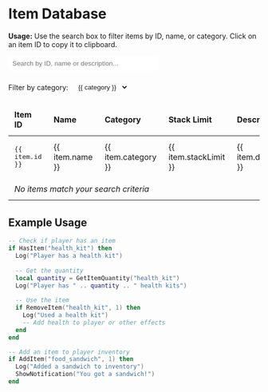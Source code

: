 # Item Database

<div class="custom-block tip">
  <p><strong>Usage:</strong> Use the search box to filter items by ID, name, or category. Click on an item ID to copy it to clipboard.</p>
</div>

<script setup>
import { ref, computed, onMounted } from 'vue'

const items = ref([
  { id: 'acid', name: 'Acid', category: 'CHEMICAL', stackLimit: 100, description: 'A corrosive substance' },
  { id: 'addy', name: 'Addy', category: 'DRUG', stackLimit: 100, description: 'Stimulant medication' },
  { id: 'airpot', name: 'Airpot', category: 'CONTAINER', stackLimit: 10, description: 'Container for liquids' },
  { id: 'antiquewalllamp', name: 'Antique Wall Lamp', category: 'FURNITURE', stackLimit: 10, description: 'Decorative wall fixture' },
  { id: 'apron', name: 'Apron', category: 'CLOTHING', stackLimit: 5, description: 'Protective garment worn while cooking' },
  { id: 'artworkbeachday', name: 'Artwork Beach Day', category: 'DECORATION', stackLimit: 5, description: 'Decorative artwork' },
  { id: 'artworklines', name: 'Artwork Lines', category: 'DECORATION', stackLimit: 5, description: 'Abstract line art' },
  { id: 'artworkmenace', name: 'Artwork Menace', category: 'DECORATION', stackLimit: 5, description: 'Intimidating artwork' },
  { id: 'artworkmillie', name: 'Artwork Millie', category: 'DECORATION', stackLimit: 5, description: 'Portrait artwork' },
  { id: 'artworkoffer', name: 'Artwork Offer', category: 'DECORATION', stackLimit: 5, description: 'Business-themed artwork' },
  { id: 'artworkrapscallion', name: 'Artwork Rapscallion', category: 'DECORATION', stackLimit: 5, description: 'Mischievous artwork' },
  { id: 'babyblue', name: 'Baby Blue', category: 'DRUG', stackLimit: 100, description: 'Distinctive blue substance' },
  { id: 'baggie', name: 'Baggie', category: 'CONTAINER', stackLimit: 100, description: 'Small plastic bag for storage' },
  { id: 'banana', name: 'Banana', category: 'FOOD', stackLimit: 20, description: 'Yellow fruit rich in potassium' },
  { id: 'baseballbat', name: 'Baseball Bat', category: 'WEAPON', stackLimit: 5, description: 'Wooden sports equipment and improvised weapon' },
  { id: 'battery', name: 'Battery', category: 'COMPONENT', stackLimit: 50, description: 'Portable power source' },
  { id: 'bed', name: 'Bed', category: 'FURNITURE', stackLimit: 5, description: 'Place to sleep' },
  { id: 'belt', name: 'Belt', category: 'CLOTHING', stackLimit: 10, description: 'Worn around waist' },
  { id: 'bigsprinkler', name: 'Big Sprinkler', category: 'TOOL', stackLimit: 10, description: 'Large irrigation device' },
  { id: 'bikercrank', name: 'Biker Crank', category: 'DRUG', stackLimit: 100, description: 'Stimulant popular with bikers' },
  { id: 'blazer', name: 'Blazer', category: 'CLOTHING', stackLimit: 10, description: 'Formal jacket' },
  { id: 'brain_enhancer', name: 'Brain Enhancer', category: 'DRUG', stackLimit: 100, description: 'Cognitive enhancement supplement' },
  { id: 'brick', name: 'Brick', category: 'BUILDING', stackLimit: 100, description: 'Construction material' },
  { id: 'brickpress', name: 'Brick Press', category: 'TOOL', stackLimit: 5, description: 'Creates bricks from raw materials' },
  { id: 'brutdugloop', name: 'Brut Dug Loop', category: 'MISC', stackLimit: 50, description: 'Unknown purpose' },
  { id: 'buckethat', name: 'Bucket Hat', category: 'CLOTHING', stackLimit: 10, description: 'Casual headwear' },
  { id: 'buttonup', name: 'Button Up', category: 'CLOTHING', stackLimit: 20, description: 'Formal shirt with buttons' },
  { id: 'cap', name: 'Cap', category: 'CLOTHING', stackLimit: 20, description: 'Casual headwear with a brim' },
  { id: 'cargopants', name: 'Cargo Pants', category: 'CLOTHING', stackLimit: 20, description: 'Pants with many pockets' },
  { id: 'cash', name: 'Cash', category: 'CASH', stackLimit: 9999, description: 'In-game currency' },
  { id: 'cauldron', name: 'Cauldron', category: 'CONTAINER', stackLimit: 5, description: 'Large metal pot for cooking' },
  { id: 'cerebral_powder', name: 'Cerebral Powder', category: 'DRUG', stackLimit: 100, description: 'Powdered nootropic substance' },
  { id: 'chateaulapeepee', name: 'Chateau La Peepee', category: 'DRINK', stackLimit: 20, description: 'Fancy wine with a silly name' },
  { id: 'cheapskateboard', name: 'Cheap Skateboard', category: 'TRANSPORT', stackLimit: 5, description: 'Low-cost transportation device' },
  { id: 'chefhat', name: 'Chef Hat', category: 'CLOTHING', stackLimit: 10, description: 'Tall white hat worn by chefs' },
  { id: 'chemistrystation', name: 'Chemistry Station', category: 'EQUIPMENT', stackLimit: 5, description: 'Used for chemical experiments' },
  { id: 'chili', name: 'Chili', category: 'FOOD', stackLimit: 20, description: 'Spicy food dish' },
  { id: 'cocaine', name: 'Cocaine', category: 'DRUG', stackLimit: 100, description: 'Processed stimulant drug' },
  { id: 'cocainebase', name: 'Cocaine Base', category: 'DRUG', stackLimit: 100, description: 'Intermediate form of cocaine' },
  { id: 'cocaleaf', name: 'Coca Leaf', category: 'PLANT', stackLimit: 100, description: 'Raw plant material' },
  { id: 'cocaseed', name: 'Coca Seed', category: 'SEED', stackLimit: 100, description: 'Seed for growing coca plants' },
  { id: 'coffeetable', name: 'Coffee Table', category: 'FURNITURE', stackLimit: 10, description: 'Small table for living spaces' },
  { id: 'collarjacket', name: 'Collar Jacket', category: 'CLOTHING', stackLimit: 10, description: 'Jacket with pronounced collar' },
  { id: 'combatboots', name: 'Combat Boots', category: 'CLOTHING', stackLimit: 10, description: 'Durable military footwear' },
  { id: 'cowboyhat', name: 'Cowboy Hat', category: 'CLOTHING', stackLimit: 10, description: 'Western-style hat' },
  { id: 'cruiser', name: 'Cruiser', category: 'TRANSPORT', stackLimit: 5, description: 'Comfortable skateboard for cruising' },
  { id: 'cuke', name: 'Cuke', category: 'FOOD', stackLimit: 50, description: 'Slang for cucumber' },
  { id: 'defaultweed', name: 'Default Weed', category: 'DRUG', stackLimit: 100, description: 'Standard cannabis product' },
  { id: 'displaycabinet', name: 'Display Cabinet', category: 'FURNITURE', stackLimit: 10, description: 'Furniture for showing off items' },
  { id: 'donut', name: 'Donut', category: 'FOOD', stackLimit: 20, description: 'Sweet fried dough' },
  { id: 'dressshoes', name: 'Dress Shoes', category: 'CLOTHING', stackLimit: 10, description: 'Formal footwear' },
  { id: 'dryingrack', name: 'Drying Rack', category: 'EQUIPMENT', stackLimit: 10, description: 'Used to dry herbs and plants' },
  { id: 'dumpster', name: 'Dumpster', category: 'CONTAINER', stackLimit: 5, description: 'Large waste container' },
  { id: 'electrictrimmers', name: 'Electric Trimmers', category: 'TOOL', stackLimit: 10, description: 'Powered cutting tool' },
  { id: 'energydrink', name: 'Energy Drink', category: 'DRINK', stackLimit: 20, description: 'Caffeinated beverage' },
  { id: 'extralonglifesoil', name: 'Extra Long Life Soil', category: 'GARDENING', stackLimit: 50, description: 'Premium soil with extended nutrients' },
  { id: 'fertilizer', name: 'Fertilizer', category: 'GARDENING', stackLimit: 50, description: 'Plant growth enhancer' },
  { id: 'filingcabinet', name: 'Filing Cabinet', category: 'FURNITURE', stackLimit: 10, description: 'Storage for documents' },
  { id: 'fingerlessgloves', name: 'Fingerless Gloves', category: 'CLOTHING', stackLimit: 20, description: 'Gloves with exposed fingertips' },
  { id: 'flannelshirt', name: 'Flannel Shirt', category: 'CLOTHING', stackLimit: 20, description: 'Warm patterned shirt' },
  { id: 'flashlight', name: 'Flashlight', category: 'TOOL', stackLimit: 10, description: 'Portable light source' },
  { id: 'flatcap', name: 'Flat Cap', category: 'CLOTHING', stackLimit: 20, description: 'Low profile hat' },
  { id: 'flats', name: 'Flats', category: 'CLOTHING', stackLimit: 20, description: 'Comfortable women\'s shoes' },
  { id: 'floorlamp', name: 'Floor Lamp', category: 'FURNITURE', stackLimit: 10, description: 'Standing light fixture' },
  { id: 'flumedicine', name: 'Flu Medicine', category: 'MEDICAL', stackLimit: 50, description: 'Treats cold symptoms' },
  { id: 'fryingpan', name: 'Frying Pan', category: 'TOOL', stackLimit: 10, description: 'Cooking implement' },
  { id: 'fullspectrumgrowlight', name: 'Full Spectrum Grow Light', category: 'EQUIPMENT', stackLimit: 10, description: 'Premium plant lighting' },
  { id: 'gasoline', name: 'Gasoline', category: 'CHEMICAL', stackLimit: 50, description: 'Fuel for engines' },
  { id: 'glass', name: 'Glass', category: 'MATERIAL', stackLimit: 100, description: 'Transparent material' },
  { id: 'gloves', name: 'Gloves', category: 'CLOTHING', stackLimit: 20, description: 'Hand coverings' },
  { id: 'goldbar', name: 'Gold Bar', category: 'VALUABLE', stackLimit: 50, description: 'Precious metal ingot' },
  { id: 'goldchain', name: 'Gold Chain', category: 'VALUABLE', stackLimit: 50, description: 'Valuable jewelry' },
  { id: 'goldenskateboard', name: 'Golden Skateboard', category: 'TRANSPORT', stackLimit: 1, description: 'Luxury transportation device' },
  { id: 'goldentoilet', name: 'Golden Toilet', category: 'FURNITURE', stackLimit: 1, description: 'Extremely fancy bathroom fixture' },
  { id: 'goldwatch', name: 'Gold Watch', category: 'VALUABLE', stackLimit: 10, description: 'Luxury timepiece' },
  { id: 'granddaddypurple', name: 'Granddaddy Purple', category: 'DRUG', stackLimit: 100, description: 'Premium cannabis strain' },
  { id: 'granddaddypurpleseed', name: 'Granddaddy Purple Seed', category: 'SEED', stackLimit: 100, description: 'Seeds for growing Granddaddy Purple' },
  { id: 'grandfatherclock', name: 'Grandfather Clock', category: 'FURNITURE', stackLimit: 5, description: 'Tall antique timepiece' },
  { id: 'greencrack', name: 'Green Crack', category: 'DRUG', stackLimit: 100, description: 'Energetic cannabis strain' },
  { id: 'greencrackseed', name: 'Green Crack Seed', category: 'SEED', stackLimit: 100, description: 'Seeds for growing Green Crack' },
  { id: 'growtent', name: 'Grow Tent', category: 'EQUIPMENT', stackLimit: 5, description: 'Enclosed growing environment' },
  { id: 'halogengrowlight', name: 'Halogen Grow Light', category: 'EQUIPMENT', stackLimit: 10, description: 'Plant lighting system' },
  { id: 'highqualitypseudo', name: 'High Quality Pseudo', category: 'CHEMICAL', stackLimit: 50, description: 'Premium chemical precursor' },
  { id: 'horsesemen', name: 'Horse Semen', category: 'MISC', stackLimit: 50, description: 'Breeding material' },
  { id: 'iodine', name: 'Iodine', category: 'CHEMICAL', stackLimit: 50, description: 'Chemical element used in medicine' },
  { id: 'jar', name: 'Jar', category: 'CONTAINER', stackLimit: 50, description: 'Glass storage container' },
  { id: 'jeans', name: 'Jeans', category: 'CLOTHING', stackLimit: 20, description: 'Denim pants' },
  { id: 'jorts', name: 'Jorts', category: 'CLOTHING', stackLimit: 20, description: 'Jean shorts' },
  { id: 'laboven', name: 'Lab Oven', category: 'EQUIPMENT', stackLimit: 5, description: 'Scientific heating device' },
  { id: 'largestoragerack', name: 'Large Storage Rack', category: 'FURNITURE', stackLimit: 5, description: 'Big storage solution' },
  { id: 'launderingstation', name: 'Laundering Station', category: 'EQUIPMENT', stackLimit: 5, description: 'Used for money laundering' },
  { id: 'ledgrowlight', name: 'LED Grow Light', category: 'EQUIPMENT', stackLimit: 10, description: 'Energy efficient plant lighting' },
  { id: 'legendsunglasses', name: 'Legend Sunglasses', category: 'CLOTHING', stackLimit: 10, description: 'Prestigious eyewear' },
  { id: 'lightweightskateboard', name: 'Lightweight Skateboard', category: 'TRANSPORT', stackLimit: 5, description: 'Easy to carry transportation' },
  { id: 'liquidbabyblue', name: 'Liquid Baby Blue', category: 'CHEMICAL', stackLimit: 50, description: 'Chemical in liquid form' },
  { id: 'liquidbikercrank', name: 'Liquid Biker Crank', category: 'CHEMICAL', stackLimit: 50, description: 'Dissolved stimulant' },
  { id: 'liquidglass', name: 'Liquid Glass', category: 'CHEMICAL', stackLimit: 50, description: 'Glass in liquid state' },
  { id: 'liquidmeth', name: 'Liquid Meth', category: 'DRUG', stackLimit: 50, description: 'Dissolved methamphetamine' },
  { id: 'longlifesoil', name: 'Long Life Soil', category: 'GARDENING', stackLimit: 50, description: 'Nutrient-rich growing medium' },
  { id: 'longskirt', name: 'Long Skirt', category: 'CLOTHING', stackLimit: 20, description: 'Floor-length garment' },
  { id: 'lowqualitypseudo', name: 'Low Quality Pseudo', category: 'CHEMICAL', stackLimit: 50, description: 'Basic chemical precursor' },
  { id: 'm1911', name: 'M1911', category: 'WEAPON', stackLimit: 5, description: 'Semi-automatic pistol' },
  { id: 'm1911mag', name: 'M1911 Mag', category: 'WEAPON', stackLimit: 20, description: 'Magazine for M1911 pistol' },
  { id: 'machete', name: 'Machete', category: 'WEAPON', stackLimit: 5, description: 'Large cutting blade' },
  { id: 'managementclipboard', name: 'Management Clipboard', category: 'TOOL', stackLimit: 10, description: 'For organizational tasks' },
  { id: 'mediumstoragerack', name: 'Medium Storage Rack', category: 'FURNITURE', stackLimit: 10, description: 'Mid-sized storage solution' },
  { id: 'megabean', name: 'Mega Bean', category: 'FOOD', stackLimit: 50, description: 'Oversized legume' },
  { id: 'metalsign', name: 'Metal Sign', category: 'DECORATION', stackLimit: 20, description: 'Durable signage' },
  { id: 'metalsquaretable', name: 'Metal Square Table', category: 'FURNITURE', stackLimit: 10, description: 'Sturdy table made of metal' },
  { id: 'meth', name: 'Meth', category: 'DRUG', stackLimit: 100, description: 'Crystalline stimulant' },
  { id: 'mixingstation', name: 'Mixing Station', category: 'EQUIPMENT', stackLimit: 5, description: 'For combining ingredients' },
  { id: 'mixingstationmk2', name: 'Mixing Station Mk2', category: 'EQUIPMENT', stackLimit: 5, description: 'Advanced mixing equipment' },
  { id: 'modernwalllamp', name: 'Modern Wall Lamp', category: 'FURNITURE', stackLimit: 10, description: 'Contemporary lighting fixture' },
  { id: 'moisturepreservingpot', name: 'Moisture Preserving Pot', category: 'GARDENING', stackLimit: 20, description: 'Maintains optimal plant hydration' },
  { id: 'motoroil', name: 'Motor Oil', category: 'CHEMICAL', stackLimit: 50, description: 'Engine lubricant' },
  { id: 'mouthwash', name: 'Mouthwash', category: 'HYGIENE', stackLimit: 50, description: 'Oral cleaning solution' },
  { id: 'ogkush', name: 'OG Kush', category: 'DRUG', stackLimit: 100, description: 'Classic cannabis strain' },
  { id: 'ogkushseed', name: 'OG Kush Seed', category: 'SEED', stackLimit: 100, description: 'Seeds for growing OG Kush' },
  { id: 'oldmanjimmys', name: 'Old Man Jimmys', category: 'MISC', stackLimit: 50, description: 'Unknown item with a colorful name' },
  { id: 'overalls', name: 'Overalls', category: 'CLOTHING', stackLimit: 20, description: 'Full-body work garment' },
  { id: 'packagingstation', name: 'Packaging Station', category: 'EQUIPMENT', stackLimit: 5, description: 'For preparing items for sale' },
  { id: 'packagingstationmk2', name: 'Packaging Station Mk2', category: 'EQUIPMENT', stackLimit: 5, description: 'Advanced packaging equipment' },
  { id: 'paracetamol', name: 'Paracetamol', category: 'MEDICAL', stackLimit: 50, description: 'Pain relief medication' },
  { id: 'pgr', name: 'PGR', category: 'CHEMICAL', stackLimit: 50, description: 'Plant growth regulator' },
  { id: 'phosphorus', name: 'Phosphorus', category: 'CHEMICAL', stackLimit: 50, description: 'Chemical element used in fertilizers' },
  { id: 'plasticpot', name: 'Plastic Pot', category: 'GARDENING', stackLimit: 50, description: 'Container for growing plants' },
  { id: 'porkpiehat', name: 'Porkpie Hat', category: 'CLOTHING', stackLimit: 20, description: 'Short-brimmed hat' },
  { id: 'potsprinkler', name: 'Pot Sprinkler', category: 'GARDENING', stackLimit: 20, description: 'Waters individual plants' },
  { id: 'pseudo', name: 'Pseudo', category: 'CHEMICAL', stackLimit: 50, description: 'Chemical precursor' },
  { id: 'rectangleframeglasses', name: 'Rectangle Frame Glasses', category: 'CLOTHING', stackLimit: 20, description: 'Geometric eyewear' },
  { id: 'revolver', name: 'Revolver', category: 'WEAPON', stackLimit: 5, description: 'Rotating cylinder firearm' },
  { id: 'revolvercylinder', name: 'Revolver Cylinder', category: 'WEAPON', stackLimit: 20, description: 'Ammunition component for revolver' },
  { id: 'rolledbuttonup', name: 'Rolled Button Up', category: 'CLOTHING', stackLimit: 20, description: 'Shirt with rolled sleeves' },
  { id: 'safe', name: 'Safe', category: 'FURNITURE', stackLimit: 5, description: 'Secure storage container' },
  { id: 'sandals', name: 'Sandals', category: 'CLOTHING', stackLimit: 20, description: 'Open footwear' },
  { id: 'saucepan', name: 'Saucepan', category: 'TOOL', stackLimit: 10, description: 'Cooking pot with handle' },
  { id: 'silverchain', name: 'Silver Chain', category: 'VALUABLE', stackLimit: 50, description: 'Jewelry made of silver' },
  { id: 'silverwatch', name: 'Silver Watch', category: 'VALUABLE', stackLimit: 20, description: 'Timepiece made of silver' },
  { id: 'skateboard', name: 'Skateboard', category: 'TRANSPORT', stackLimit: 5, description: 'Standard transportation board' },
  { id: 'skirt', name: 'Skirt', category: 'CLOTHING', stackLimit: 20, description: 'Lower body garment' },
  { id: 'smallroundglasses', name: 'Small Round Glasses', category: 'CLOTHING', stackLimit: 20, description: 'Circular eyewear' },
  { id: 'smallstoragerack', name: 'Small Storage Rack', category: 'FURNITURE', stackLimit: 20, description: 'Compact storage solution' },
  { id: 'smalltrashcan', name: 'Small Trash Can', category: 'CONTAINER', stackLimit: 20, description: 'Waste disposal bin' },
  { id: 'sneakers', name: 'Sneakers', category: 'CLOTHING', stackLimit: 20, description: 'Athletic footwear' },
  { id: 'soil', name: 'Soil', category: 'GARDENING', stackLimit: 100, description: 'Basic growing medium' },
  { id: 'soilpourer', name: 'Soil Pourer', category: 'TOOL', stackLimit: 10, description: 'Used to distribute soil' },
  { id: 'sourdiesel', name: 'Sour Diesel', category: 'DRUG', stackLimit: 100, description: 'Energetic cannabis strain' },
  { id: 'sourdieselseed', name: 'Sour Diesel Seed', category: 'SEED', stackLimit: 100, description: 'Seeds for growing Sour Diesel' },
  { id: 'speeddealershades', name: 'Speed Dealer Shades', category: 'CLOTHING', stackLimit: 20, description: 'Distinctive sunglasses' },
  { id: 'speedgrow', name: 'Speed Grow', category: 'GARDENING', stackLimit: 50, description: 'Plant growth accelerator' },
  { id: 'suspensionrack', name: 'Suspension Rack', category: 'FURNITURE', stackLimit: 10, description: 'Hanging storage solution' },
  { id: 'tacticalvest', name: 'Tactical Vest', category: 'CLOTHING', stackLimit: 10, description: 'Utility garment with many pockets' },
  { id: 'testweed', name: 'Test Weed', category: 'DRUG', stackLimit: 100, description: 'Sample cannabis for testing' },
  { id: 'toilet', name: 'Toilet', category: 'FURNITURE', stackLimit: 5, description: 'Bathroom fixture' },
  { id: 'trashbag', name: 'Trash Bag', category: 'CONTAINER', stackLimit: 50, description: 'Waste collection sack' },
  { id: 'trashcan', name: 'Trash Can', category: 'CONTAINER', stackLimit: 10, description: 'Waste disposal container' },
  { id: 'trashgrabber', name: 'Trash Grabber', category: 'TOOL', stackLimit: 10, description: 'Tool for picking up litter' },
  { id: 'trimmers', name: 'Trimmers', category: 'TOOL', stackLimit: 10, description: 'Manual cutting tool' },
  { id: 'tshirt', name: 'T-Shirt', category: 'CLOTHING', stackLimit: 20, description: 'Casual short-sleeved shirt' },
  { id: 'TV', name: 'TV', category: 'ELECTRONICS', stackLimit: 5, description: 'Television set' },
  { id: 'vest', name: 'Vest', category: 'CLOTHING', stackLimit: 20, description: 'Sleeveless garment' },
  { id: 'viagra', name: 'Viagra', category: 'MEDICAL', stackLimit: 50, description: 'Medication for ED' },
  { id: 'vneck', name: 'V-Neck', category: 'CLOTHING', stackLimit: 20, description: 'Shirt with V-shaped neckline' },
  { id: 'wallclock', name: 'Wall Clock', category: 'FURNITURE', stackLimit: 10, description: 'Time-keeping wall fixture' },
  { id: 'wallmountedshelf', name: 'Wall Mounted Shelf', category: 'FURNITURE', stackLimit: 20, description: 'Storage attached to wall' },
  { id: 'wateringcan', name: 'Watering Can', category: 'TOOL', stackLimit: 10, description: 'Used to water plants' },
  { id: 'woodensign', name: 'Wooden Sign', category: 'DECORATION', stackLimit: 20, description: 'Sign made of wood' },
  { id: 'woodsquaretable', name: 'Wood Square Table', category: 'FURNITURE', stackLimit: 10, description: 'Table made of wood' }
])

const searchQuery = ref('')
const selectedCategory = ref('ALL')

const categories = computed(() => {
  const uniqueCategories = new Set(['ALL'])
  items.value.forEach(item => uniqueCategories.add(item.category))
  return Array.from(uniqueCategories)
})

const filteredItems = computed(() => {
  return items.value.filter(item => {
    const matchesSearch = searchQuery.value === '' || 
      item.id.toLowerCase().includes(searchQuery.value.toLowerCase()) ||
      item.name.toLowerCase().includes(searchQuery.value.toLowerCase()) ||
      item.description.toLowerCase().includes(searchQuery.value.toLowerCase())
    
    const matchesCategory = selectedCategory.value === 'ALL' || item.category === selectedCategory.value
    
    return matchesSearch && matchesCategory
  })
})

const copyToClipboard = (text) => {
  navigator.clipboard.writeText(text)
  alert(`Copied: ${text}`)
}
</script>

<div class="database-controls">
  <div class="search-box">
    <input 
      v-model="searchQuery" 
      type="text" 
      placeholder="Search by ID, name or description..." 
    />
  </div>
  
  <div class="filter-box">
    <label for="category-filter">Filter by category:</label>
    <select v-model="selectedCategory" id="category-filter">
      <option v-for="category in categories" :key="category" :value="category">
        {{ category }}
      </option>
    </select>
  </div>
</div>

<table class="database-table">
  <thead>
    <tr>
      <th>Item ID</th>
      <th>Name</th>
      <th>Category</th>
      <th>Stack Limit</th>
      <th>Description</th>
    </tr>
  </thead>
  <tbody>
    <tr v-for="item in filteredItems" :key="item.id">
      <td class="id-cell" @click="copyToClipboard(item.id)">{{ item.id }}</td>
      <td>{{ item.name }}</td>
      <td>{{ item.category }}</td>
      <td>{{ item.stackLimit }}</td>
      <td>{{ item.description }}</td>
    </tr>
    <tr v-if="filteredItems.length === 0">
      <td colspan="5" class="no-results">No items match your search criteria</td>
    </tr>
  </tbody>
</table>

## Example Usage

```lua
-- Check if player has an item
if HasItem("health_kit") then
  Log("Player has a health kit")
  
  -- Get the quantity
  local quantity = GetItemQuantity("health_kit")
  Log("Player has " .. quantity .. " health kits")
  
  -- Use the item
  if RemoveItem("health_kit", 1) then
    Log("Used a health kit")
    -- Add health to player or other effects
  end
end

-- Add an item to player inventory
if AddItem("food_sandwich", 1) then
  Log("Added a sandwich to inventory")
  ShowNotification("You got a sandwich!")
end
```

<style>
.database-controls {
  display: flex;
  flex-wrap: wrap;
  gap: 1rem;
  margin-bottom: 1rem;
}

.search-box input {
  width: 300px;
  padding: 0.5rem;
  border: 1px solid var(--vp-c-divider);
  border-radius: 4px;
}

.filter-box {
  display: flex;
  align-items: center;
  gap: 0.5rem;
}

.filter-box select {
  padding: 0.5rem;
  border: 1px solid var(--vp-c-divider);
  border-radius: 4px;
  background-color: var(--vp-c-bg);
  color: var(--vp-c-text-1);
}

.database-table {
  width: 100%;
  border-collapse: collapse;
  margin-bottom: 2rem;
}

.database-table th,
.database-table td {
  padding: 0.75rem;
  border: 1px solid var(--vp-c-divider);
  text-align: left;
}

.database-table th {
  background-color: var(--vp-c-bg-soft);
  font-weight: bold;
}

.database-table tr:nth-child(even) {
  background-color: var(--vp-c-bg-soft);
}

.id-cell {
  font-family: monospace;
  cursor: pointer;
  color: var(--vp-c-brand);
  transition: background-color 0.2s;
}

.id-cell:hover {
  background-color: var(--vp-c-brand-dimm);
}

.no-results {
  text-align: center;
  font-style: italic;
  color: var(--vp-c-text-2);
}
</style> 